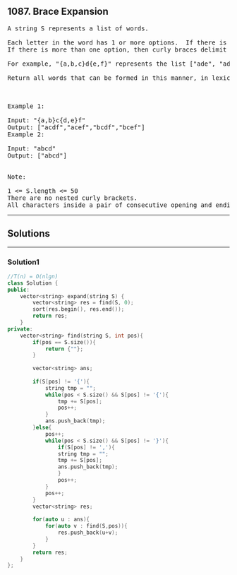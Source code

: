 ## 1087. Brace Expansion
<pre>
A string S represents a list of words.

Each letter in the word has 1 or more options.  If there is one option, the letter is represented as is.  
If there is more than one option, then curly braces delimit the options.  For example, "{a,b,c}" represents options ["a", "b", "c"].

For example, "{a,b,c}d{e,f}" represents the list ["ade", "adf", "bde", "bdf", "cde", "cdf"].

Return all words that can be formed in this manner, in lexicographical order.

 

Example 1:

Input: "{a,b}c{d,e}f"
Output: ["acdf","acef","bcdf","bcef"]
Example 2:

Input: "abcd"
Output: ["abcd"]
 

Note:

1 <= S.length <= 50
There are no nested curly brackets.
All characters inside a pair of consecutive opening and ending curly brackets are different.
</pre>

-----------------------------------------------------

## Solutions


-----------------------------------------------------
### Solution1
```c++
//T(n) = O(nlgn)
class Solution {
public:
    vector<string> expand(string S) {
        vector<string> res = find(S, 0);
        sort(res.begin(), res.end());
        return res;
    }
private:
    vector<string> find(string S, int pos){
        if(pos == S.size()){
            return {""};
        }
        
        vector<string> ans;
        
        if(S[pos] != '{'){
            string tmp = "";
            while(pos < S.size() && S[pos] != '{'){
                tmp += S[pos];
                pos++;
            }
            ans.push_back(tmp);
        }else{
            pos++;
            while(pos < S.size() && S[pos] != '}'){
                if(S[pos] != ','){
                string tmp = "";
                tmp += S[pos];
                ans.push_back(tmp);
                }
                pos++;
            }
            pos++;
        }
        vector<string> res;
        
        for(auto u : ans){
            for(auto v : find(S,pos)){
                res.push_back(u+v);
            }                
        }
        return res;
    }
};
```
